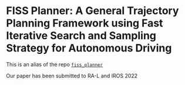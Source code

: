 # FISS Planner: A General Trajectory Planning Framework using Fast Iterative Search and Sampling Strategy for Autonomous Driving

This is an alias of the repo [`fiss_planner`](https://github.com/SS47816/fiss_planner)

Our paper has been submitted to RA-L and IROS 2022
